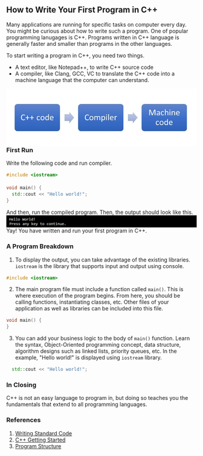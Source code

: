 ## How to Write Your First Program in C++

Many applications are running for specific tasks on computer every day. You might be curious about how to write such a program. One of popular programming lanugages is C++. Programs written in C++ language is generally faster and smaller than programs in the other languages.

To start writing a program in C++, you need two things.
- A text editor, like Notepad++, to write C++ source code
- A compiler, like Clang, GCC, VC to translate the C++ code into a machine language that the computer can understand.

<img src="Compiler.jpg" alt="Compiling Process" style="float: left; height=30; width=80;" />



### First Run

Write the following code and run compiler.
```C++
#include <iostream>

void main() {
  std::cout << "Hello world!";
}
```
And then, run the compiled program. Then, the output should look like this.
<img src="HelloWorld.PNG" alt="Hello World" style="float: left; height=20; width=80;" />

Yay! You have written and run your first program in C++.

### A Program Breakdown
1. To display the output, you can take advantage of the existing libraries. `iostream` is the library that supports input and output using console.
```C++
#include <iostream>
```
2. The main program file must include a function called `main()`. This is where execution of the program begins. From here, you should be calling functions, instantiating classes, etc. Other files of your application as well as libraries can be included into this file.
```C++
void main() {
}
```
3. You can add your business logic to the body of `main()` function. Learn the syntax, Object-Oriented programming concept, data structure, algorithm designs such as linked lists, priority queues, etc. In the example, "Hello world!" is displayed using `iostream` library. 
```C++
  std::cout << "Hello world!";
```

### In Closing
C++ is not an easy language to program in, but doing so teaches you the fundamentals that extend to all programming languages.

### References
1. [Writing Standard Code](https://www.wikihow.com/Write-Standard-Code-in-C%2B%2B)
2. [C++ Getting Started](https://www.w3schools.com/cpp/cpp_getstarted.asp)
3. [Program Structure](https://www.cplusplus.com/doc/tutorial/program_structure/)
